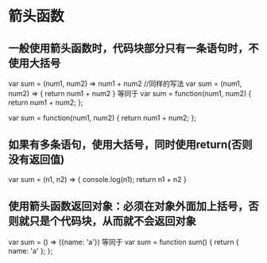 # 箭头函数

## 一般使用箭头函数时，代码块部分只有一条语句时，不使用大括号
var sum = (num1, num2) => num1 + num2
//同样的写法
var sum = (num1, num2) => { return num1 + num2 }
等同于
var sum = function(num1, num2) {
  return num1 + num2;
};

var sum = function(num1, num2) {
  return num1 + num2;
};

## 如果有多条语句，使用大括号，同时使用return(否则没有返回值)
var sum = (n1, n2) => {
  console.log(n1);
  return n1 + n2
}
## 使用箭头函数返回对象：必须在对象外面加上括号，否则就只是个代码块，从而就不会返回对象
var sum = () => ({name: 'a'})
等同于
var sum = function sum() {
  return { name: 'a' };
};


